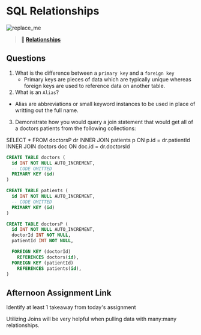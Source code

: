 # SQL Relationships

![replace_me](https://codeworks.blob.core.windows.net/public/assets/img/illustrations/placeholder.svg)

> **📖 [Relationships](https://codeworksacademy.com/fs-student-guide/resources/wk11/02-MySQL-Relationships)**

## Questions

1. What is the difference between a `primary key` and a `foreign key`
   - Primary keys are pieces of data which are typically unique whereas foreign keys are used to reference data on another table.
2. What is an `Alias`?

- Alias are abbreviations or small keyword instances to be used in place of writting out the full name.

3. Demonstrate how you would query a join statement that would get all of a doctors patients from the following collections:

SELECT \* FROM doctorsP dr
INNER JOIN patients p ON p.id = dr.patientId
INNER JOIN doctors doc ON doc.id = dr.doctorsId

```SQL
CREATE TABLE doctors (
  id INT NOT NULL AUTO_INCREMENT,
  -- CODE OMITTED
  PRIMARY KEY (id)
)

CREATE TABLE patients (
  id INT NOT NULL AUTO_INCREMENT,
  -- CODE OMITTED
  PRIMARY KEY (id)
)

CREATE TABLE doctorsP (
  id INT NOT NULL AUTO_INCREMENT,
  doctorId INT NOT NULL,
  patientId INT NOT NULL,

  FOREIGN KEY (doctorId)
    REFERENCES doctors(id),
  FOREIGN KEY (patientId)
    REFERENCES patients(id),
)

```

## Afternoon Assignment Link

Identify at least 1 takeaway from today's assignment

Utilizing Joins will be very helpful when pulling data with many:many relationships.
